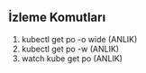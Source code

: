İzleme Komutları
------------------------

1) kubectl get po -o wide (ANLIK)
2) kubectl get po -w (ANLIK)
3) watch kube get po (ANLIK)
